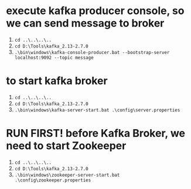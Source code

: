 # execute kafka producer console, so we can send message to broker
  1. `cd ..\..\..\..`
  2. `cd D:\Tools\kafka_2.13-2.7.0`
  3. `.\bin\windows\kafka-console-producer.bat --bootstrap-server localhost:9092 --topic message`

# to start kafka broker
  1. `cd ..\..\..\..`
  2. `cd D:\Tools\kafka_2.13-2.7.0`
  3. `.\bin\windows\kafka-server-start.bat .\config\server.properties`

# RUN FIRST! before Kafka Broker, we need to start Zookeeper
  1. `cd ..\..\..\..`
  2. `cd D:\Tools\kafka_2.13-2.7.0`
  3. `.\bin\windows\zookeeper-server-start.bat .\config\zookeeper.properties`
